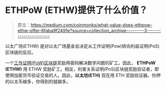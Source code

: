 # ETHPoW (ETHW)提供了什么价值？

> 原文：<https://medium.com/coinmonks/what-value-does-ethpow-ethw-offer-6faba9f2491e?source=collection_archive---------3----------------------->

以太广场(ETHW) 是对以太广场基金会决定从工作证明(Pow)转向利益证明(PoS)区块链的反应。

一个[工作证明(PoW)区块链](https://www.technologyreview.com/2022/09/15/1059520/the-merge-is-here-ethereum-has-switched-to-proof-of-stake/)奖励用密码解决数学问题的矿工。因此， **ETHPoW (ETHW)** 用 ETHW 奖励矿工。相反，利害关系证明(PoS)区块链奖励验证者，即使用加密货币验证交易的人。因此，**以太坊(ETH)** 现在用 ETH 奖励验证器。你押的以太币越多，你得到的就越多。